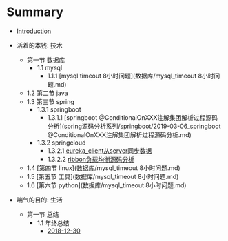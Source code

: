 # Summary

* [Introduction](README.md)

* 活着的本钱: 技术
  * 第一节 数据库 
    * 1.1 mysql
      * 1.1.1 [mysql timeout 8小时问题](数据库/mysql_timeout 8小时问题.md)
  * 1.2 第二节 java 
  * 1.3 第三节 spring
    * 1.3.1 springboot
      * 1.3.1.1 [springboot @ConditionalOnXXX注解集团解析过程源码分析](spring源码分析系列/springboot/2019-03-06_springboot @ConditionalOnXXX注解集团解析过程源码分析.md)
    * 1.3.2 springcloud
      * 1.3.2.1 [eureka_client从server同步数据](spring源码分析系列/springcloud/2019-03-11_springcloud_eureka_client从server同步数据.md)
      * 1.3.2.2 [ribbon负载均衡源码分析](spring源码分析系列/springcloud/2019-03-11_springcloud_ribbon负载均衡源码分析.md)
  * 1.4 [第四节 linux](数据库/mysql_timeout 8小时问题.md)
  * 1.5 [第五节 工具](数据库/mysql_timeout 8小时问题.md)
  * 1.6 [第六节 python](数据库/mysql_timeout 8小时问题.md)
* 喘气的目的: 生活
  * 第一节 总结
    * 1.1 年终总结
      * [2018-12-30](生活/总结/2018-12-30.md)